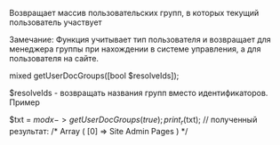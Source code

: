 Возвращает массив пользовательских групп, в которых текущий пользователь участвует

Замечание: Функция учитывает тип пользователя и возвращает для менеджера группы при нахождении в системе управления, а для пользователя на сайте.

mixed getUserDocGroups([bool $resolveIds]);

$resolveIds - возвращать названия групп вместо идентификаторов.
Пример

$txt = $modx->getUserDocGroups(true); print_r($txt); // полученный результат: /* Array ( [0] => Site Admin Pages ) */